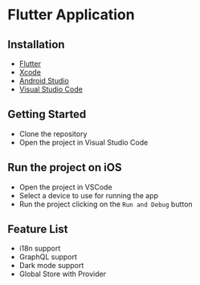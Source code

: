# Flutter Application 

## Installation

- [Flutter](https://flutter.dev/docs/get-started/install)
- [Xcode](https://developer.apple.com/xcode/)
- [Android Studio](https://developer.android.com/studio)
- [Visual Studio Code](https://code.visualstudio.com/)

## Getting Started

- Clone the repository
- Open the project in Visual Studio Code

## Run the project on iOS

- Open the project in VSCode
- Select a device to use for running the app
- Run the project clicking on the `Run and Debug` button

## Feature List

- i18n support
- GraphQL support
- Dark mode support
- Global Store with Provider